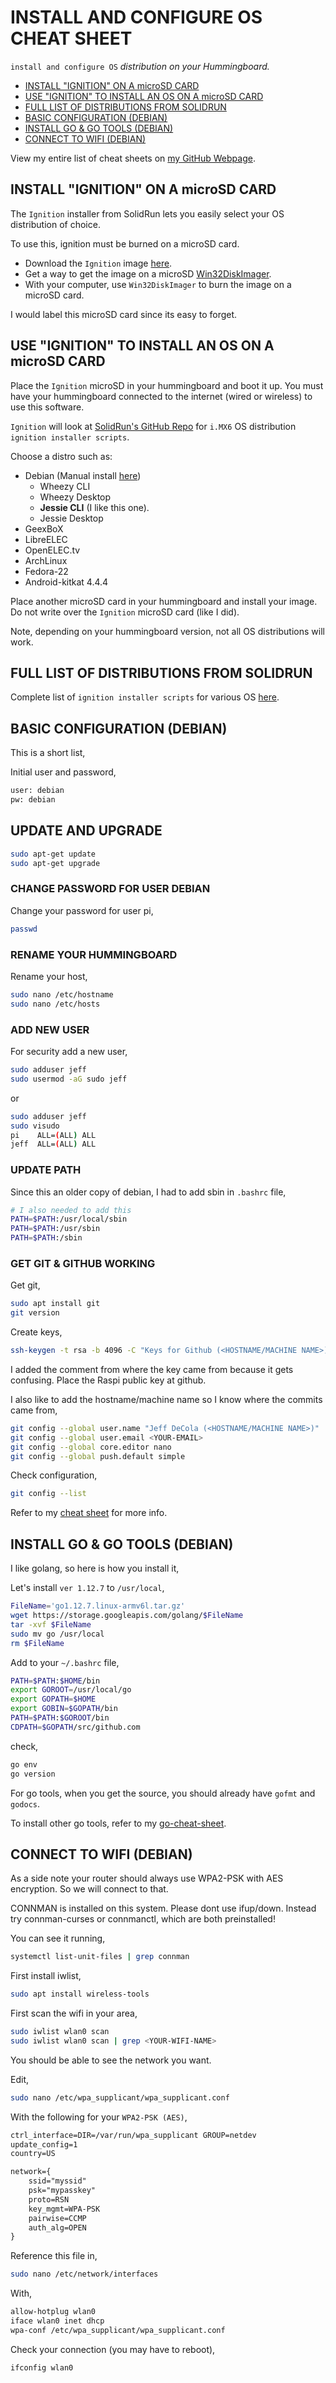 # INSTALL AND CONFIGURE OS CHEAT SHEET

`install and configure OS` _distribution on your Hummingboard._

* [INSTALL "IGNITION" ON A microSD CARD](https://github.com/JeffDeCola/my-cheat-sheets/tree/master/other/single-board-computers/hummingboard/install-and-configure-os-cheat-sheet#install-ignition-on-a-microsd-card)
* [USE "IGNITION" TO INSTALL AN OS ON A microSD CARD](https://github.com/JeffDeCola/my-cheat-sheets/tree/master/other/single-board-computers/hummingboard/install-and-configure-os-cheat-sheet#use-ignition-to-install-an-os-on-a-microsd-card)
* [FULL LIST OF DISTRIBUTIONS FROM SOLIDRUN](https://github.com/JeffDeCola/my-cheat-sheets/tree/master/other/single-board-computers/hummingboard/install-and-configure-os-cheat-sheet#full-list-of-distributions-from-solidrun)
* [BASIC CONFIGURATION (DEBIAN)](https://github.com/JeffDeCola/my-cheat-sheets/tree/master/other/single-board-computers/hummingboard/install-and-configure-os-cheat-sheet#basic-configuration-debian)
* [INSTALL GO & GO TOOLS (DEBIAN)](https://github.com/JeffDeCola/my-cheat-sheets/tree/master/other/single-board-computers/hummingboard/install-and-configure-os-cheat-sheet#install-go--go-tools-debian)
* [CONNECT TO WIFI (DEBIAN)](https://github.com/JeffDeCola/my-cheat-sheets/tree/master/other/single-board-computers/hummingboard/install-and-configure-os-cheat-sheet#connect-to-wifi-debian)

View my entire list of cheat sheets on
[my GitHub Webpage](https://jeffdecola.github.io/my-cheat-sheets/).

## INSTALL "IGNITION" ON A microSD CARD

The `Ignition` installer from SolidRun lets you easily select
your OS distribution of choice.

To use this, ignition must be burned on a microSD card.

* Download the `Ignition` image
  [here](https://www.solid-run.com/downloads/ignition).
* Get a way to get the image on a microSD
  [Win32DiskImager](https://sourceforge.net/projects/win32diskimager).
* With your computer, use `Win32DiskImager`
  to burn the image on a microSD card.

I would label this microSD card since its easy to forget.

## USE "IGNITION" TO INSTALL AN OS ON A microSD CARD

Place the `Ignition` microSD in your hummingboard and boot it up.
You must have your hummingboard connected to the internet
(wired or wireless) to use this software.

`Ignition` will look at
[SolidRun's GitHub Repo](https://github.com/SolidRun/ignition-imx6)
for `i.MX6` OS distribution `ignition installer scripts`.

Choose a distro such as:

* Debian (Manual install
  [here](https://images.solid-build.xyz/IMX6/Debian))
  * Wheezy CLI
  * Wheezy Desktop
  * **Jessie CLI** (I like this one).
  * Jessie Desktop
* GeexBoX
* LibreELEC
* OpenELEC.tv
* ArchLinux
* Fedora-22
* Android-kitkat 4.4.4

Place another microSD card in your hummingboard and install
your image.  Do not write over the `Ignition` microSD card
(like I did).

Note, depending on your hummingboard version, not all OS
distributions will work.

## FULL LIST OF DISTRIBUTIONS FROM SOLIDRUN

Complete list of `ignition installer scripts` for various OS
[here](https://wiki.solid-run.com/doku.php?id=tag:ignition&do=showtag&tag=ignition).

## BASIC CONFIGURATION (DEBIAN)

This is a short list,

Initial user and password,

```txt
user: debian
pw: debian
```

## UPDATE AND UPGRADE

```bash
sudo apt-get update
sudo apt-get upgrade
```

### CHANGE PASSWORD FOR USER DEBIAN

Change your password for user pi,

```bash
passwd
```

### RENAME YOUR HUMMINGBOARD

Rename your host,

```bash
sudo nano /etc/hostname
sudo nano /etc/hosts
```

### ADD NEW USER

For security add a new user,

```bash
sudo adduser jeff
sudo usermod -aG sudo jeff
```

or

```bash
sudo adduser jeff
sudo visudo
pi    ALL=(ALL) ALL
jeff  ALL=(ALL) ALL
```

### UPDATE PATH

Since this an older copy of debian, I had to add sbin
in `.bashrc` file,

```bash
# I also needed to add this
PATH=$PATH:/usr/local/sbin
PATH=$PATH:/usr/sbin
PATH=$PATH:/sbin
```

### GET GIT & GITHUB WORKING

Get git,

```bash
sudo apt install git
git version
```

Create keys,

```bash
ssh-keygen -t rsa -b 4096 -C "Keys for Github (<HOSTNAME/MACHINE NAME>)"
```

I added the comment from where the key came from because it gets confusing.
Place the Raspi public key at github.

I also like to add the hostname/machine name so I know where the commits came from,

```bash
git config --global user.name "Jeff DeCola (<HOSTNAME/MACHINE NAME>)"
git config --global user.email <YOUR-EMAIL>
git config --global core.editor nano
git config --global push.default simple
```

Check configuration,

```bash
git config --list
```

Refer to my
[cheat sheet](https://github.com/JeffDeCola/my-cheat-sheets/tree/master/software/development/source-version-control/git-cheat-sheet)
for more info.

## INSTALL GO & GO TOOLS (DEBIAN)

I like golang, so here is how you install it,

Let's install `ver 1.12.7`  to `/usr/local`,

```bash
FileName='go1.12.7.linux-armv6l.tar.gz'
wget https://storage.googleapis.com/golang/$FileName
tar -xvf $FileName
sudo mv go /usr/local
rm $FileName
```

Add to your `~/.bashrc` file,

```bash
PATH=$PATH:$HOME/bin
export GOROOT=/usr/local/go
export GOPATH=$HOME
export GOBIN=$GOPATH/bin
PATH=$PATH:$GOROOT/bin
CDPATH=$GOPATH/src/github.com
```

check,

```bash
go env
go version
```

For go tools, when you get the source,
you should already have `gofmt` and `godocs`.

To install other go tools, refer to my
[go-cheat-sheet](https://github.com/JeffDeCola/my-cheat-sheets/blob/master/software/development/languages/go-cheat-sheet/install-and-configure.md#install-go-tools).

## CONNECT TO WIFI (DEBIAN)

As a side note your router should always use WPA2-PSK with AES encryption.
So we will connect to that.

CONNMAN is installed on this system. Please dont use ifup/down.
Instead try connman-curses or connmanctl, which are both preinstalled!

You can see it running,

```bash
systemctl list-unit-files | grep connman
```

First install iwlist,

```bash
sudo apt install wireless-tools
```

First scan the wifi in your area,

```bash
sudo iwlist wlan0 scan
sudo iwlist wlan0 scan | grep <YOUR-WIFI-NAME>
```

You should be able to see the network you want.

Edit,

```bash
sudo nano /etc/wpa_supplicant/wpa_supplicant.conf
```

With the following for your `WPA2-PSK (AES)`,

```txt
ctrl_interface=DIR=/var/run/wpa_supplicant GROUP=netdev
update_config=1
country=US

network={
    ssid="myssid"
    psk="mypasskey"
    proto=RSN
    key_mgmt=WPA-PSK
    pairwise=CCMP
    auth_alg=OPEN
}
```

Reference this file in,

```bash
sudo nano /etc/network/interfaces
```

With,

```bash
allow-hotplug wlan0
iface wlan0 inet dhcp
wpa-conf /etc/wpa_supplicant/wpa_supplicant.conf
```

Check your connection (you may have to reboot),

```bash
ifconfig wlan0
```

